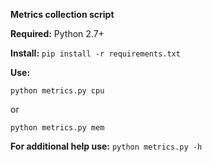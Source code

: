 **Metrics collection script**


**Required:** Python 2.7+

**Install:**
`pip install -r requirements.txt`


**Use:**


`python metrics.py cpu`

or

`python metrics.py mem`


**For additional help use:** `python metrics.py -h`
